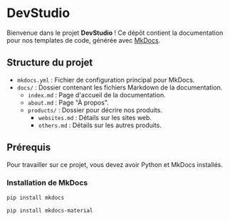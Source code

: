 # DevStudio

Bienvenue dans le projet **DevStudio** ! Ce dépôt contient la documentation pour nos templates de code, générée avec [MkDocs](https://www.mkdocs.org).

## Structure du projet

- `mkdocs.yml` : Fichier de configuration principal pour MkDocs.
- `docs/` : Dossier contenant les fichiers Markdown de la documentation.
  - `index.md` : Page d'accueil de la documentation.
  - `about.md` : Page "À propos".
  - `products/` : Dossier pour décrire nos produits.
    - `websites.md` : Détails sur les sites web.
    - `others.md` : Détails sur les autres produits.

## Prérequis

Pour travailler sur ce projet, vous devez avoir Python et MkDocs installés.

### Installation de MkDocs
```bash
pip install mkdocs
```
```bash
pip install mkdocs-material
